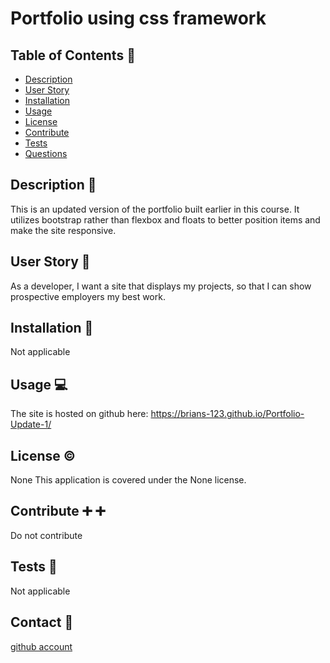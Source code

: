 # Portfolio using css framework

## Table of Contents :book:

- [Description](#description)
- [User Story](#user-story)
- [Installation](#installation)
- [Usage](#usage)
- [License](#license)
- [Contribute](#contribute)
- [Tests](#tests)
- [Questions](#questions)

## Description <a id="description"></a> :page_facing_up:

This is an updated version of the portfolio built earlier in this course. It utilizes bootstrap rather than flexbox and floats to better position items and make the site responsive.

## User Story <a id="user-story"></a> :woman:

As a developer, I want a site that displays my projects, so that I can show prospective employers my best work.

## Installation <a id="installation"></a> :floppy_disk:

Not applicable

## Usage <a id="usage"></a> :computer:

The site is hosted on github here: https://brians-123.github.io/Portfolio-Update-1/

## License <a id="license"></a> :copyright:

None
This application is covered under the None license.

## Contribute <a id="contribute"></a> :heavy_plus_sign: :heavy_plus_sign:

Do not contribute

## Tests <a id="tests"></a> :microscope:

Not applicable

## Contact <a id="questions"></a> :email:

[github account](https://github.com/brians-123)
